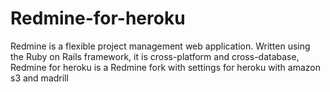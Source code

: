 Redmine-for-heroku
==================

Redmine is a flexible project management web application. Written using the Ruby on Rails framework, it is cross-platform and cross-database, Redmine for heroku is a Redmine fork with settings for heroku with amazon s3 and madrill 
